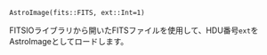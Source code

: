```
AstroImage(fits::FITS, ext::Int=1)
```

FITSIOライブラリから開いたFITSファイルを使用して、HDU番号`ext`をAstroImageとしてロードします。
